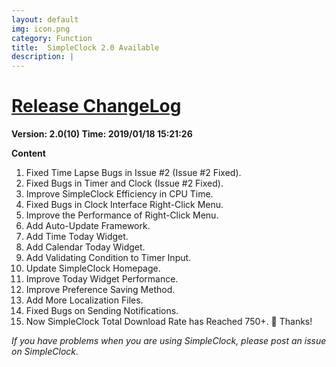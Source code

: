 ```yaml
---
layout: default
img: icon.png
category: Function
title:  SimpleClock 2.0 Available
description: |
---
```

# [Release ChangeLog](https://github.com/zengtianyu1215/SimpleClock/releases/tag/v2.0(10))

**Version: 2.0(10) Time: 2019/01/18 15:21:26**

**Content**
1.  Fixed Time Lapse Bugs in Issue #2 (Issue #2 Fixed).
2. Fixed Bugs in Timer and Clock (Issue #2 Fixed).
3. Improve SimpleClock Efficiency in CPU Time.
4. Fixed Bugs in Clock Interface Right-Click Menu.
5. Improve the Performance of Right-Click Menu.
6. Add Auto-Update Framework.
7. Add Time Today Widget.
8. Add Calendar Today Widget.
9. Add Validating Condition to Timer Input.
10. Update SimpleClock Homepage.
11. Improve Today Widget Performance.
12. Improve Preference Saving Method.
13. Add More Localization Files.
14. Fixed Bugs on Sending Notifications.
15. Now SimpleClock Total Download Rate has Reached 750+. 🎉 Thanks! 

*If you have problems when you are using SimpleClock, please post an issue on SimpleClock.*